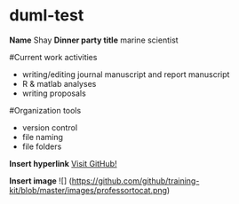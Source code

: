 # duml-test
**Name** Shay
**Dinner party title** marine scientist

#Current work activities
- writing/editing journal manuscript and report manuscript
- R & matlab analyses
- writing proposals

#Organization tools
- version control
- file naming
- file folders

**Insert hyperlink**
[Visit GitHub!](https://www.github.com)

**Insert image**
![] (https://github.com/github/training-kit/blob/master/images/professortocat.png)
